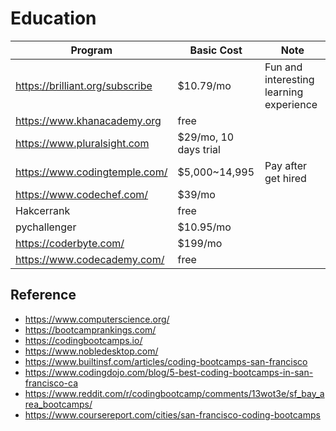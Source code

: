 # Education

| Program | Basic Cost | Note |
| --- | --- | --- | 
| https://brilliant.org/subscribe | $10.79/mo | Fun and interesting learning experience |
| https://www.khanacademy.org | free | |
| https://www.pluralsight.com | $29/mo, 10 days trial | |
| https://www.codingtemple.com/ | $5,000~14,995 | Pay after get hired |
| https://www.codechef.com/ | $39/mo | |
| Hakcerrank | free | |
| pychallenger | $10.95/mo | |
| https://coderbyte.com/ | $199/mo ||
| https://www.codecademy.com/ | free | |

## Reference

- https://www.computerscience.org/
- https://bootcamprankings.com/
- https://codingbootcamps.io/
- https://www.nobledesktop.com/
- https://www.builtinsf.com/articles/coding-bootcamps-san-francisco
- https://www.codingdojo.com/blog/5-best-coding-bootcamps-in-san-francisco-ca
- https://www.reddit.com/r/codingbootcamp/comments/13wot3e/sf_bay_area_bootcamps/
- https://www.coursereport.com/cities/san-francisco-coding-bootcamps
